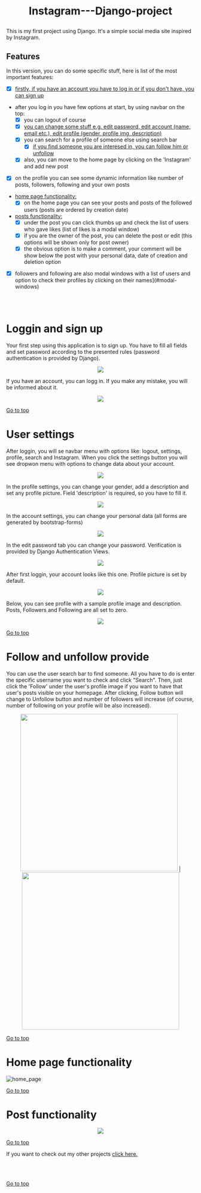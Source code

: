 


# <p align=center> <a name="top">Instagram---Django-project </a></p>  

This is my first project using Django. It's a simple social media site inspired by Instagram. 


## Features
In this version, you can do some specific stuff, here is list of the most important features:
- [x] [firstly, if you have an account you have to log in or if you don't have, you can sign up](#loggin-and-sign-up)
- after you log in you have few options at start, by using navbar on the top:
  - [x] you can logout of course
  - [x] [you can change some stuff e.g. edit password, edit account (name, email etc.), edit profile (gender, profile img, description)](#user-settings)
  - [x] you can search for a profile of someone else using search bar
    - [x] [if you find someone you are interesed in, you can follow him or unfollow](#follow-and-unfollow)
  - [x] also, you can move to the home page by clicking on the 'Instagram' and add new post
- [x] on the profile you can see some dynamic information like number of posts, followers, following and your own posts
- [home page functionality:](#home-page-functionality)
  - [x] on the home page you can see your posts and posts of the followed users (posts are ordered by creation date)
- [posts functionality:](#post-functionality)
  - [x] under the post you can click thumbs up and check the list of users who gave likes (list of likes is a modal window)
  - [x] if you are the owner of the post, you can delete the post or edit (this options will be shown only for post owner)
  - [x] the obvious option is to make a comment, your comment will be show below the post with your personal data, date of creation and deletion option
 - [x] followers and following are also modal windows with a list of users and option to check their profiles by clicking on their names](#modal-windows)

<br><br>



# Loggin and sign up
Your first step using this application is to sign up. You have to fill all fields and set password according to the presented rules (password authentication is provided by Django).
<p  align="center">
  <img src="https://user-images.githubusercontent.com/90046128/217618679-a96ca44d-50f7-4fd9-940a-dd87014625c8.png"/>
</p>
If you have an account, you can logg in. If you make any mistake, you will be informed about it.
<p  align="center">
  <img src="https://user-images.githubusercontent.com/90046128/217618696-c1c998a2-c8f6-475d-a0b4-c4bf381c484a.png"/>
</p>

[Go to top](#top) 
  
  
# User settings
After loggin, you will se navbar menu with options like: logout, settings, profile, search and Instagram. When you click the settings button you will see dropwon menu with options to change data about your account.
<p  align="center">
  <p  align="center">
  <img src="https://user-images.githubusercontent.com/90046128/217619210-6daeaffb-4c21-4c0b-a4b5-1f32a9cee7b6.png"/>
</p>
In the profile settings, you can change your gender, add a description and set any profile picture. Field 'description' is required, so you have to fill it.
<p  align="center">
  <img src="https://user-images.githubusercontent.com/90046128/217619310-dbd1e39f-c0ae-4712-9c7f-56cbd5d44d20.png"/>
</p>
In the account settings, you can change your personal data (all forms are generated by bootstrap-forms)
<p  align="center">
  <img src="https://user-images.githubusercontent.com/90046128/217619338-ddb0b0dd-e29b-4214-bfee-c3fd039a9779.png"/>
</p>
In the edit password tab you can change your password. Verification is provided by Django Authentication Views.
<p  align="center">
  <img src="https://user-images.githubusercontent.com/90046128/217619364-8f24be64-6778-420f-aed2-64bb7307deb1.png"/>
</p>
After first loggin, your account looks like this one. Profile picture is set by default.
<p  align="center">
  <img src="https://user-images.githubusercontent.com/90046128/217624866-6059fb5c-ac73-467d-89b4-daa5570513d3.png"/>
</p>
Below, you can see profile with a sample profile image and description. Posts, Followers and Following are all set to zero.
<p  align="center">
  <img src="https://user-images.githubusercontent.com/90046128/217624876-dd8b50e1-116b-44ca-9edb-dcaa8063566e.png"/>
</p>

[Go to top](#top) 


# Follow and unfollow provide 
You can use the user search bar to find someone. All you have to do is enter the specific username you want to check and click "Search". Then, just click the 'Follow' under the user's profile image if you want to have that user's posts visible on your homepage. After clicking, Follow button will change to Unfollow button and number of followers will increase (of course, number of following on your profile will be also increased).
<p  align="center">
<img src="https://user-images.githubusercontent.com/90046128/217620147-e6acc7bc-2139-48e2-a083-7bfecfc35675.png  " width="420" height="420" /> | <img src="https://user-images.githubusercontent.com/90046128/217620155-ad75df8d-37ad-424e-9429-2981445f2250.png " width="420" height="420" />
</p>

[Go to top](#top) 


# Home page functionality
![home_page](https://user-images.githubusercontent.com/90046128/217638004-cbe80f09-4247-4f32-90b2-a4c50b2f3d1d.gif)

[Go to top](#top) 


# Post functionality

<p  align="center">
  <img src="https://user-images.githubusercontent.com/90046128/217635247-751556d7-b472-445c-b944-7d8da2bb83fd.png"/>
</p>

[Go to top](#top) 


If you want to check out my other projects [click here.](https://github.com/krzysztofgrabczynski)

<br><br>

[Go to top](#top) 
